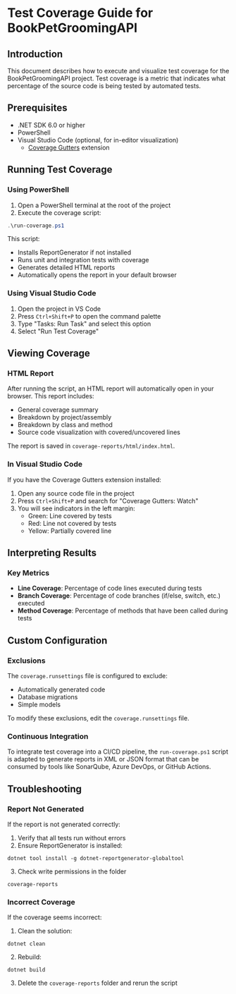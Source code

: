 # Test Coverage Guide for BookPetGroomingAPI

## Introduction

This document describes how to execute and visualize test coverage for the BookPetGroomingAPI project. Test coverage is a metric that indicates what percentage of the source code is being tested by automated tests.

## Prerequisites

- .NET SDK 6.0 or higher
- PowerShell
- Visual Studio Code (optional, for in-editor visualization)
  - [Coverage Gutters](https://marketplace.visualstudio.com/items?itemName=ryanluker.vscode-coverage-gutters) extension

## Running Test Coverage

### Using PowerShell

1. Open a PowerShell terminal at the root of the project
2. Execute the coverage script:

```powershell
.\run-coverage.ps1
```

This script:
- Installs ReportGenerator if not installed
- Runs unit and integration tests with coverage
- Generates detailed HTML reports
- Automatically opens the report in your default browser

### Using Visual Studio Code

1. Open the project in VS Code
2. Press `Ctrl+Shift+P` to open the command palette
3. Type "Tasks: Run Task" and select this option
4. Select "Run Test Coverage"

## Viewing Coverage

### HTML Report

After running the script, an HTML report will automatically open in your browser. This report includes:

- General coverage summary
- Breakdown by project/assembly
- Breakdown by class and method
- Source code visualization with covered/uncovered lines

The report is saved in `coverage-reports/html/index.html`.

### In Visual Studio Code

If you have the Coverage Gutters extension installed:

1. Open any source code file in the project
2. Press `Ctrl+Shift+P` and search for "Coverage Gutters: Watch"
3. You will see indicators in the left margin:
   - Green: Line covered by tests
   - Red: Line not covered by tests
   - Yellow: Partially covered line

## Interpreting Results

### Key Metrics

- **Line Coverage**: Percentage of code lines executed during tests
- **Branch Coverage**: Percentage of code branches (if/else, switch, etc.) executed
- **Method Coverage**: Percentage of methods that have been called during tests


## Custom Configuration

### Exclusions

The `coverage.runsettings` file is configured to exclude:

- Automatically generated code
- Database migrations
- Simple models

To modify these exclusions, edit the `coverage.runsettings` file.

### Continuous Integration

To integrate test coverage into a CI/CD pipeline, the `run-coverage.ps1` script is adapted to generate reports in XML or JSON format that can be consumed by tools like SonarQube, Azure DevOps, or GitHub Actions.

## Troubleshooting

### Report Not Generated

If the report is not generated correctly:

1. Verify that all tests run without errors
2. Ensure ReportGenerator is installed:
```
dotnet tool install -g dotnet-reportgenerator-globaltool
```
3. Check write permissions in the folder
```
coverage-reports
```

### Incorrect Coverage

If the coverage seems incorrect:

1. Clean the solution:
```
dotnet clean
```
2. Rebuild:
```
dotnet build
```
3. Delete the `coverage-reports` folder and rerun the script